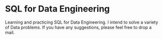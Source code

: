 # SQL for Data Engineering

Learning and practicing SQL for Data Engineering. 
I intend to solve a variety of Data problems. 
If you have any suggestions, please feel free to drop a mail.
